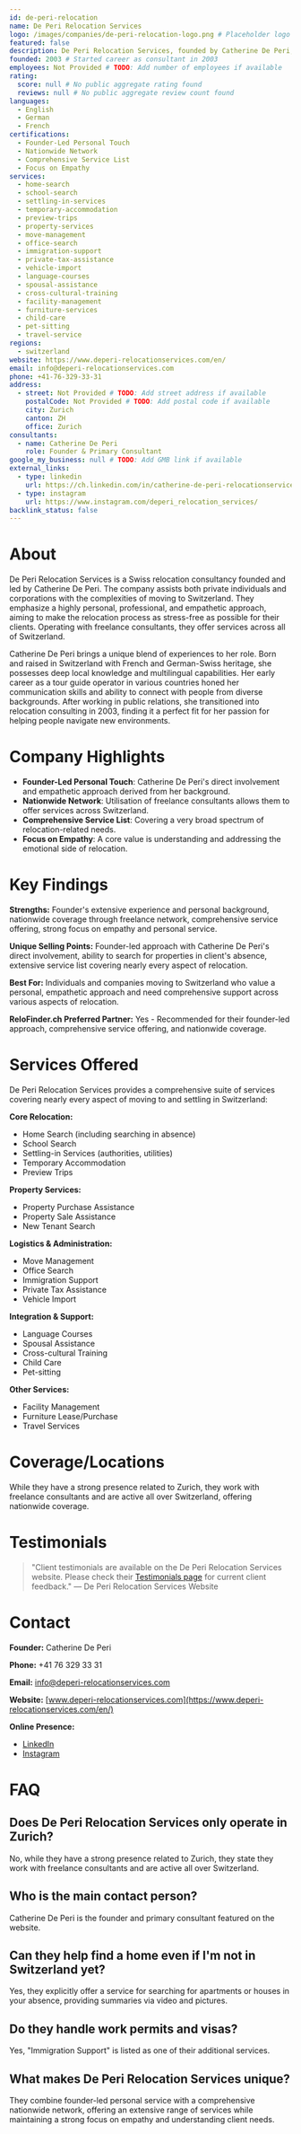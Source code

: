 ```yaml
---
id: de-peri-relocation
name: De Peri Relocation Services
logo: /images/companies/de-peri-relocation-logo.png # Placeholder logo path
featured: false
description: De Peri Relocation Services, founded by Catherine De Peri, offers highly personal and professional relocation assistance for individuals and companies moving to Switzerland, covering all regions.
founded: 2003 # Started career as consultant in 2003
employees: Not Provided # TODO: Add number of employees if available
rating:
  score: null # No public aggregate rating found
  reviews: null # No public aggregate review count found
languages:
  - English
  - German
  - French
certifications:
  - Founder-Led Personal Touch
  - Nationwide Network
  - Comprehensive Service List
  - Focus on Empathy
services:
  - home-search
  - school-search
  - settling-in-services
  - temporary-accommodation
  - preview-trips
  - property-services
  - move-management
  - office-search
  - immigration-support
  - private-tax-assistance
  - vehicle-import
  - language-courses
  - spousal-assistance
  - cross-cultural-training
  - facility-management
  - furniture-services
  - child-care
  - pet-sitting
  - travel-service
regions:
  - switzerland
website: https://www.deperi-relocationservices.com/en/
email: info@deperi-relocationservices.com
phone: +41-76-329-33-31
address:
  - street: Not Provided # TODO: Add street address if available
    postalCode: Not Provided # TODO: Add postal code if available
    city: Zurich
    canton: ZH
    office: Zurich
consultants:
  - name: Catherine De Peri
    role: Founder & Primary Consultant
google_my_business: null # TODO: Add GMB link if available
external_links:
  - type: linkedin
    url: https://ch.linkedin.com/in/catherine-de-peri-relocationservices
  - type: instagram
    url: https://www.instagram.com/deperi_relocation_services/
backlink_status: false
---
```


# About
De Peri Relocation Services is a Swiss relocation consultancy founded and led by Catherine De Peri. The company assists both private individuals and corporations with the complexities of moving to Switzerland. They emphasize a highly personal, professional, and empathetic approach, aiming to make the relocation process as stress-free as possible for their clients. Operating with freelance consultants, they offer services across all of Switzerland.

Catherine De Peri brings a unique blend of experiences to her role. Born and raised in Switzerland with French and German-Swiss heritage, she possesses deep local knowledge and multilingual capabilities. Her early career as a tour guide operator in various countries honed her communication skills and ability to connect with people from diverse backgrounds. After working in public relations, she transitioned into relocation consulting in 2003, finding it a perfect fit for her passion for helping people navigate new environments.

# Company Highlights
- **Founder-Led Personal Touch**: Catherine De Peri's direct involvement and empathetic approach derived from her background.
- **Nationwide Network**: Utilisation of freelance consultants allows them to offer services across Switzerland.
- **Comprehensive Service List**: Covering a very broad spectrum of relocation-related needs.
- **Focus on Empathy**: A core value is understanding and addressing the emotional side of relocation.

# Key Findings
**Strengths:** Founder's extensive experience and personal background, nationwide coverage through freelance network, comprehensive service offering, strong focus on empathy and personal service.

**Unique Selling Points:** Founder-led approach with Catherine De Peri's direct involvement, ability to search for properties in client's absence, extensive service list covering nearly every aspect of relocation.

**Best For:** Individuals and companies moving to Switzerland who value a personal, empathetic approach and need comprehensive support across various aspects of relocation.

**ReloFinder.ch Preferred Partner:** Yes - Recommended for their founder-led approach, comprehensive service offering, and nationwide coverage.

# Services Offered
De Peri Relocation Services provides a comprehensive suite of services covering nearly every aspect of moving to and settling in Switzerland:

**Core Relocation:**
- Home Search (including searching in absence)
- School Search
- Settling-in Services (authorities, utilities)
- Temporary Accommodation
- Preview Trips

**Property Services:**
- Property Purchase Assistance
- Property Sale Assistance
- New Tenant Search

**Logistics & Administration:**
- Move Management
- Office Search
- Immigration Support
- Private Tax Assistance
- Vehicle Import

**Integration & Support:**
- Language Courses
- Spousal Assistance
- Cross-cultural Training
- Child Care
- Pet-sitting

**Other Services:**
- Facility Management
- Furniture Lease/Purchase
- Travel Services

# Coverage/Locations
While they have a strong presence related to Zurich, they work with freelance consultants and are active all over Switzerland, offering nationwide coverage.

# Testimonials
> "Client testimonials are available on the De Peri Relocation Services website. Please check their [Testimonials page](https://www.deperi-relocationservices.com/en/testimonials/) for current client feedback."
> — De Peri Relocation Services Website

# Contact
**Founder:** Catherine De Peri

**Phone:** +41 76 329 33 31

**Email:** info@deperi-relocationservices.com

**Website:** [www.deperi-relocationservices.com](https://www.deperi-relocationservices.com/en/)

**Online Presence:**
- [LinkedIn](https://ch.linkedin.com/in/catherine-de-peri-relocationservices)
- [Instagram](https://www.instagram.com/deperi_relocation_services/)

# FAQ
## Does De Peri Relocation Services only operate in Zurich?
No, while they have a strong presence related to Zurich, they state they work with freelance consultants and are active all over Switzerland.

## Who is the main contact person?
Catherine De Peri is the founder and primary consultant featured on the website.

## Can they help find a home even if I'm not in Switzerland yet?
Yes, they explicitly offer a service for searching for apartments or houses in your absence, providing summaries via video and pictures.

## Do they handle work permits and visas?
Yes, "Immigration Support" is listed as one of their additional services.

## What makes De Peri Relocation Services unique?
They combine founder-led personal service with a comprehensive nationwide network, offering an extensive range of services while maintaining a strong focus on empathy and understanding client needs. 